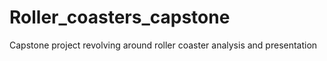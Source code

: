 # Roller_coasters_capstone
Capstone project revolving around roller coaster analysis and presentation
